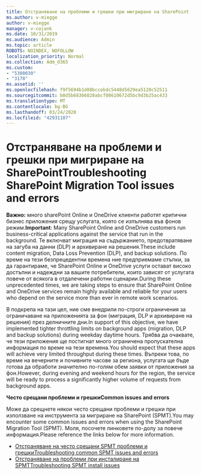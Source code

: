 ```yaml
---
title: Отстраняване на проблеми и грешки при мигриране на SharePoint
ms.author: v-miegge
author: v-miegge
manager: v-cojank
ms.date: 10/31/2019
ms.audience: Admin
ms.topic: article
ROBOTS: NOINDEX, NOFOLLOW
localization_priority: Normal
ms.collection: Adm_O365
ms.custom:
- "5300030"
- "3178"
ms.assetid: ''
ms.openlocfilehash: f9f5694b1d88bccebdc5448d5629ea5120c52511
ms.sourcegitcommit: b0d5b68366028abcf08610672d5bc9d3b25ac433
ms.translationtype: MT
ms.contentlocale: bg-BG
ms.lasthandoff: 03/24/2020
ms.locfileid: "42931107"
---
```

# <a name="troubleshooting-sharepoint-migration-tool-issues-and-errors"></a><span data-ttu-id="413dd-102">Отстраняване на проблеми и грешки при мигриране на SharePoint</span><span class="sxs-lookup"><span data-stu-id="413dd-102">Troubleshooting SharePoint Migration Tool issues and errors</span></span>

<span data-ttu-id="413dd-103">**Важно:** много sharePoint Online и OneDrive клиенти работят критични бизнес приложения срещу услугата, която се изпълнява във фонов режим.</span><span class="sxs-lookup"><span data-stu-id="413dd-103">**Important**: Many SharePoint Online and OneDrive customers run business-critical applications against the service that run in the background.</span></span> <span data-ttu-id="413dd-104">Те включват миграция на съдържанието, предотвратяване на загуба на данни (DLP) и архивиране на решения.</span><span class="sxs-lookup"><span data-stu-id="413dd-104">These include content migration, Data Loss Prevention (DLP), and backup solutions.</span></span> <span data-ttu-id="413dd-105">По време на тези безпрецедентни времена ние предприемаме стъпки, за да гарантираме, че SharePoint Online и OneDrive услуги остават високо достъпни и надеждни за вашите потребители, които зависят от услугата повече от всякога в отдалечени работни сценарии.</span><span class="sxs-lookup"><span data-stu-id="413dd-105">During these unprecedented times, we are taking steps to ensure that SharePoint Online and OneDrive services remain highly available and reliable for your users who depend on the service more than ever in remote work scenarios.</span></span>

<span data-ttu-id="413dd-106">В подкрепа на тази цел, ние сме внедрили по-строги ограничения за ограничаване на приложенията за фон (миграция, DLP и архивиране на решения) през делничните дни.</span><span class="sxs-lookup"><span data-stu-id="413dd-106">In support of this objective, we have implemented tighter throttling limits on background apps (migration, DLP and backup solutions) during weekday daytime hours.</span></span> <span data-ttu-id="413dd-107">Трябва да очаквате, че тези приложения ще постигнат много ограничена пропускателна информация по време на тези времена.</span><span class="sxs-lookup"><span data-stu-id="413dd-107">You should expect that these apps will achieve very limited throughput during these times.</span></span> <span data-ttu-id="413dd-108">Въпреки това, по време на вечерните и почивните часове за региона, услугата ще бъде готова да обработи значително по-голям обем заявки от приложения за фон.</span><span class="sxs-lookup"><span data-stu-id="413dd-108">However, during evening and weekend hours for the region, the service will be ready to process a significantly higher volume of requests from background apps.</span></span>

<span data-ttu-id="413dd-109">**Често срещани проблеми и грешки**</span><span class="sxs-lookup"><span data-stu-id="413dd-109">**Common issues and errors**</span></span>

<span data-ttu-id="413dd-110">Може да срещнете някои често срещани проблеми и грешки при използване на инструмента за мигриране на SharePoint (SPMT).</span><span class="sxs-lookup"><span data-stu-id="413dd-110">You may encounter some common issues and errors when using the SharePoint Migration Tool (SPMT).</span></span> <span data-ttu-id="413dd-111">Моля, посочете линковете по-долу за повече информация.</span><span class="sxs-lookup"><span data-stu-id="413dd-111">Please reference the links below for more information.</span></span>

* [<span data-ttu-id="413dd-112">Отстраняване на често срещани SPMT проблеми и грешки</span><span class="sxs-lookup"><span data-stu-id="413dd-112">Troubleshooting common SPMT issues and errors</span></span>](https://docs.microsoft.com/sharepointmigration/troubleshooting-common-spmt-issues)
* [<span data-ttu-id="413dd-113">Отстраняване на проблеми при инсталиране на SPMT</span><span class="sxs-lookup"><span data-stu-id="413dd-113">Troubleshooting SPMT install issues</span></span>](https://docs.microsoft.com/sharepointmigration/spmt-install-issues)
